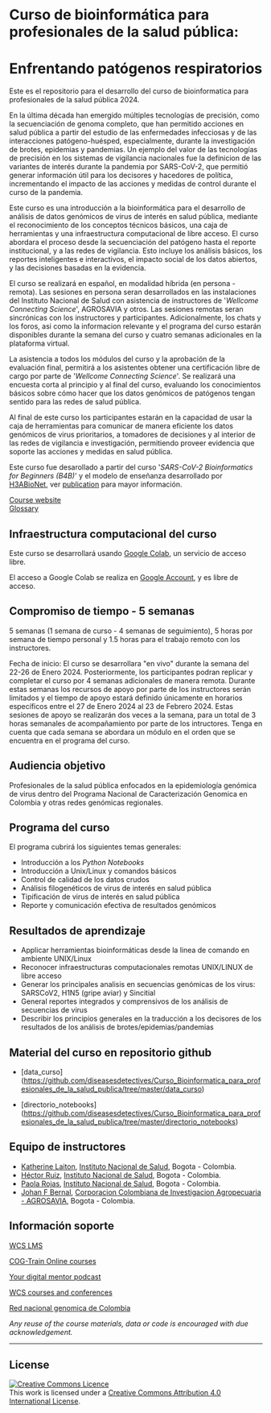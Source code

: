 # Curso de bioinformática para profesionales de la salud pública:
# Enfrentando patógenos respiratorios

Este es el repositorio para el desarrollo del curso de bioinformatica para profesionales de la salud pública 2024.

En la última década han emergido múltiples tecnologías de precisión, como la secuenciación de genoma completo, que han permitido acciones en salud pública a partir del estudio de las enfermedades infecciosas y de las interacciones patógeno-huésped, especialmente, durante la investigación de brotes, epidemias y pandemias. Un ejemplo del valor de las tecnologías de precisión en los sistemas de vigilancia nacionales fue la definicion de las variantes de interés durante la pandemia por SARS-CoV-2, que permitió generar información útil para los decisores y hacedores de política, incrementando el impacto de las acciones y medidas de control durante el curso de la pandemia.    

Este curso es una introducción a la bioinformática para el desarrollo de análisis de datos genómicos de virus de interés en salud pública, mediante el reconocimiento de los conceptos técnicos básicos, una caja de herramientas y una infraestructura computacional de libre acceso. El curso abordara el proceso desde la secuenciación del patógeno hasta el reporte institucional, y a las redes de vigilancia. Esto incluye los análisis básicos, los reportes inteligentes e interactivos, el impacto social de los datos abiertos, y las decisiones basadas en la evidencia.

El curso se realizará en español, en modalidad híbrida (en persona - remota). Las sesiones en persona seran desarrollados en las instalaciones del Instituto Nacional de Salud con asistencia de instructores de '_Wellcome Connecting Science_', AGROSAVIA y otros. Las sesiones remotas seran sincrónicas con los instructores y participantes. Adicionalmente, los chats y los foros, asi como la informacion relevante y el programa del curso estarán disponibles durante la semana del curso y cuatro semanas adicionales en la plataforma virtual.     

La asistencia a todos los módulos del curso y la aprobación de la evaluación final, permitirá a los asistentes obtener una certificación libre de cargo por parte de '_Wellcome Connecting Science_'. Se realizará una encuesta corta al principio y al final del curso, evaluando los conocimientos básicos sobre cómo hacer que los datos genómicos de patógenos tengan sentido para las redes de salud pública.              
 
Al final de este curso los participantes estarán en la capacidad de usar la caja de herramientas para comunicar de manera eficiente los datos genómicos de virus prioritarios, a tomadores de decisiones y al interior de las redes de vigilancia e investigación, permitiendo proveer evidencia que soporte las acciones y medidas en salud pública. 

Este curso fue desarollado a partir del curso '_SARS-CoV-2 Bioinformatics for Beginners (B4B)_' y el modelo de enseñanza desarrollado por [H3ABioNet](https://www.h3abionet.org), ver [publication](https://journals.plos.org/ploscompbiol/article?id=10.1371/journal.pcbi.1008640) para mayor información. 

[Course website](...)                  
[Glossary](Glossary.md)

## Infraestructura computacional del curso  

Este curso se desarrollará usando [Google Colab](https://colab.research.google.com/), un servicio de acceso libre.

El acceso a Google Colab se realiza en [Google Account](https://www.google.com/account/about/), y es libre de acceso.

## Compromiso de tiempo - 5 semanas

5 semanas (1 semana de curso - 4 semanas de seguimiento), 5 horas por semana de tiempo personal y 1.5 horas para el trabajo remoto con los instructores. 

Fecha de inicio: El curso se desarrollara "en vivo" durante la semana del 22-26 de Enero 2024. 
Posteriormente, los participantes podran replicar y completar el curso por 4 semanas adicionales de manera remota. Durante estas semanas los recursos de apoyo por parte de los instructores serán limitados y el tiempo de apoyo estará definido únicamente en horarios específicos entre el 27 de Enero 2024 al 23 de Febrero 2024. Estas sesiones de apoyo se realizarán dos veces a la semana, para un total de 3 horas semanales de acompañamiento por parte de los intructores. Tenga en cuenta que cada semana se abordara un módulo en el orden que se encuentra en el programa del curso.  

## Audiencia objetivo

Profesionales de la salud pública enfocados en la epidemiología genómica de virus dentro del Programa Nacional de Caracterización Genomica en Colombia y otras redes genómicas regionales.

## Programa del curso


El programa cubrirá los siguientes temas generales:

- Introducción a los _Python Notebooks_
- Introducción a Unix/Linux y comandos básicos
- Control de calidad de los datos crudos 
- Análisis filogenéticos de virus de interés en salud pública
- Tipificación de virus de interés en salud pública
- Reporte y comunicación efectiva de resultados genómicos  

## Resultados de aprendizaje


- Applicar herramientas bioinformáticas desde la linea de comando en ambiente UNIX/Linux
- Reconocer infraestructuras computacionales remotas UNIX/LINUX de libre acceso 
- Generar los principales analisis en secuencias genómicas de los virus: SARSCoV2, H1N5 (gripe aviar) y Sincitial 
- General reportes integrados y comprensivos de los análisis de secuencias de virus
- Describir los principios generales en la traducción a los decisores de los resultados de los análisis de brotes/epidemias/pandemias


## Material del curso en repositorio github

- [data_curso] (https://github.com/diseasesdetectives/Curso_Bioinformatica_para_profesionales_de_la_salud_publica/tree/master/data_curso)

- [directorio_notebooks] (https://github.com/diseasesdetectives/Curso_Bioinformatica_para_profesionales_de_la_salud_publica/tree/master/directorio_notebooks)

## Equipo de instructores

- [Katherine Laiton](https://scholar.google.com.co/citations?user=jRxRgEUAAAAJ&hl=en), [Instituto Nacional de Salud](https://www.ins.gov.co/Paginas/Inicio.aspx), Bogota - Colombia.
- [Héctor Ruiz](), [Instituto Nacional de Salud](https://www.ins.gov.co/Paginas/Inicio.aspx), Bogota - Colombia.
- [Paola Rojas](https://www.researchgate.net/profile/Paola-Rojas-Estevez), [Instituto Nacional de Salud](https://www.ins.gov.co/Paginas/Inicio.aspx), Bogota - Colombia.
- [Johan F Bernal](https://scholar.google.com/citations?user=198RUBwAAAAJ&hl=en), [Corporacion Colombiana de Investigacion Agropecuaria - AGROSAVIA](https://www.agrosavia.co/), Bogota - Colombia.

## Información soporte

[WCS LMS](https://lms.wellcomeconnectingscience.org/)

[COG-Train Online courses](https://www.futurelearn.com/partners/wellcome-genome-campus)

[Your digital mentor podcast](https://coursesandconferences.wellcomeconnectingscience.org/our-events/your-digital-mentor-podcast/)

[WCS courses and conferences](https://coursesandconferences.wellcomeconnectingscience.org/)

[Red nacional genomica de Colombia](https://www.ins.gov.co/Noticias/Paginas/coronavirus-genoma.aspx)

_Any reuse of the course materials, data or code is encouraged with due acknowledgement._

******
## License
<a rel="license" href="http://creativecommons.org/licenses/by/4.0/"><img alt="Creative Commons Licence" style="border-width:0" src="https://i.creativecommons.org/l/by/4.0/88x31.png" /></a><br />This work is licensed under a <a rel="license" href="http://creativecommons.org/licenses/by/4.0/">Creative Commons Attribution 4.0 International License</a>.

